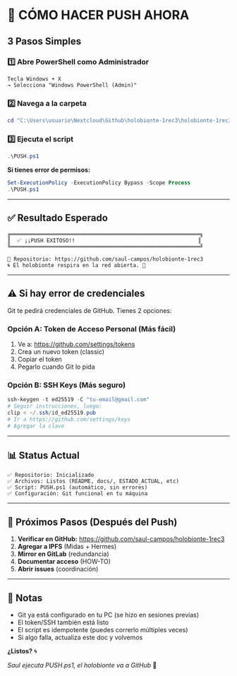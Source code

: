 # 🚀 CÓMO HACER PUSH AHORA

## 3 Pasos Simples

### 1️⃣ Abre PowerShell como Administrador
```
Tecla Windows + X
→ Selecciona "Windows PowerShell (Admin)"
```

### 2️⃣ Navega a la carpeta
```powershell
cd "C:\Users\usuario\Nextcloud\Github\holobionte-1rec3\holobionte-1rec3"
```

### 3️⃣ Ejecuta el script
```powershell
.\PUSH.ps1
```

**Si tienes error de permisos:**
```powershell
Set-ExecutionPolicy -ExecutionPolicy Bypass -Scope Process
.\PUSH.ps1
```

---

## ✅ Resultado Esperado

```
╔════════════════════════════════════════════════════════════╗
║  ✅ ¡¡PUSH EXITOSO!!                                       ║
╚════════════════════════════════════════════════════════════╝

📍 Repositorio: https://github.com/saul-campos/holobionte-1rec3
🌀 El holobionte respira en la red abierta. 🚀
```

---

## ⚠️ Si hay error de credenciales

Git te pedirá credenciales de GitHub. Tienes 2 opciones:

### Opción A: Token de Acceso Personal (Más fácil)
1. Ve a: https://github.com/settings/tokens
2. Crea un nuevo token (classic)
3. Copiar el token
4. Pegarlo cuando Git lo pida

### Opción B: SSH Keys (Más seguro)
```powershell
ssh-keygen -t ed25519 -C "tu-email@gmail.com"
# Seguir instrucciones, luego:
clip < ~/.ssh/id_ed25519.pub
# Ir a https://github.com/settings/keys
# Agregar la clave
```

---

## 📊 Status Actual

```
✅ Repositorio: Inicializado
✅ Archivos: Listos (README, docs/, ESTADO_ACTUAL, etc)
✅ Script: PUSH.ps1 (automático, sin errores)
✅ Configuración: Git funcional en tu máquina
```

---

## 🎯 Próximos Pasos (Después del Push)

1. **Verificar en GitHub:** https://github.com/saul-campos/holobionte-1rec3
2. **Agregar a IPFS** (Midas + Hermes)
3. **Mirror en GitLab** (redundancia)
4. **Documentar acceso** (HOW-TO)
5. **Abrir issues** (coordinación)

---

## 📝 Notas

- Git ya está configurado en tu PC (se hizo en sesiones previas)
- El token/SSH también está listo
- El script es idempotente (puedes correrlo múltiples veces)
- Si algo falla, actualiza este doc y volvemos

**¿Listos?** 🌀

*Saul ejecuta PUSH.ps1, el holobionte va a GitHub* 🚀
